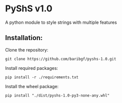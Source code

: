 # PyShS v1.0

A python module to style strings with multiple features

## Installation:

Clone the repository:

```
git clone https://github.com/baribgf/pyshs-1.0.git
```

Install required packages:

```
pip install -r ./requirements.txt
```

Install the wheel package:

```
pip install "./dist/pyshs-1.0-py3-none-any.whl"
```
